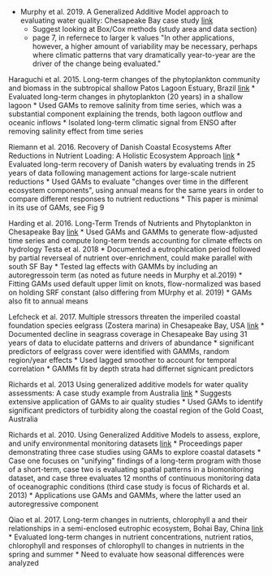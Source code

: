 * Murphy et al. 2019. A Generalized Additive Model approach to evaluating water quality: Chesapeake Bay case study [link](https://doi.org/10.1016/j.envsoft.2019.03.027)
    * Suggest looking at Box/Cox methods (study area and data section)
    * page 7, in refernece to larger k values "In other applications, however, a higher amount of variability may be necessary, perhaps where climatic patterns that vary dramatically year-to-year are the driver of the change being evaluated."

Haraguchi et al. 2015. Long-term changes of the phytoplankton community and biomass in the subtropical shallow Patos Lagoon Estuary, Brazil [link](https://doi.org/10.1016/j.ecss.2015.03.007)
    * Evaluated long-term changes in phytoplankton (20 years) in a shallow lagoon
    * Used GAMs to remove salinity from time series, which was a substantial component explaining the trends, both lagoon outflow and oceanic inflows
    * Isolated long-term climatic signal from ENSO after removing salinity effect from time series

Riemann et al. 2016. Recovery of Danish Coastal Ecosystems After Reductions in Nutrient Loading: A Holistic Ecosystem Approach [link](https://link.springer.com/article/10.1007%2Fs12237-015-9980-0)
    * Evaluated long-term recovery of Danish waters by evaluating trends in 25 years of data following management actions for large-scale nutrient reductions
    * Used GAMs to evaluate "changes over time in the different ecosystem components", using annual means for the same years in order to compare different responses to nutrient reductions
    * This paper is minimal in its use of GAMs, see Fig 9 
    
Harding et al. 2016. Long-Term Trends of Nutrients and Phytoplankton in Chesapeake Bay [link](https://link.springer.com/article/10.1007%2Fs12237-015-0023-7)
    * Used GAMs and GAMMs to generate flow-adjusted time series and compute long-term trends accounting for climate effects on hydrology
Testa et al. 2018
    * Documented a eutrophication period followed by partial reverseal of nutrient over-enrichment, could make parallel with south SF Bay
    * Tested lag effects with GAMMs by including an autoregressoin term (as noted as future needs in Murphy et al.2019)
    * Fitting GAMs used default upper limit on knots, flow-normalized was based on holding SRF constant (also differing from MUrphy et al. 2019)
    * GAMs also fit to annual means

Lefcheck et al. 2017. Multiple stressors threaten the imperiled coastal foundation species eelgrass (Zostera marina) in Chesapeake Bay, USA [link](https://onlinelibrary.wiley.com/doi/abs/10.1111/gcb.13623)
    * Documented decline in seagrass coverage in Chesapeake Bay using 31 years of data to elucidate patterns and drivers of abundance
    * significant predictors of eelgrass cover were identified with GAMMs, random region/year effects
    * Used lagged smoother to account for temporal correlation
    * GAMMs fit by depth strata had differnet signicant predictors
    
Richards et al. 2013 Using generalized additive models for water quality assessments: A case study example from Australia [link](https://doi.org/10.2112/SI65-020.1)
    * Suggests extensive application of GAMs to air quality studies
    * Used GAMs to identify significant predictors of turbidity along the coastal region of the Gold Coast, Australia

Richards et al. 2010. Using Generalized Additive Models to assess, explore, and unify environmental monitoring datasets [link](https://scholarsarchive.byu.edu/cgi/viewcontent.cgi?article=2629&context=iemssconference)
    * Proceedings paper demonstrating three case studies using GAMs to explore coastal datasets
    * Case one focuses on "unifying" findings of a long-term program with those of a short-term, case two is evaluating spatial patterns in a biomonitoring dataset, and case three evaluates 12 months of continuous monitoring data of oceanographic conditions (third case study is focus of Richards et al. 2013)
    * Applications use GAMs and GAMMs, where the latter used an autoregressive component

Qiao et al. 2017. Long-term changes in nutrients, chlorophyll a and their relationships in a semi-enclosed eutrophic ecosystem, Bohai Bay, China [link](https://linkinghub.elsevier.com/retrieve/pii/S0025326X17301170)
    * Evaluated long-term changes in nutrient concentrations, nutrient ratios, chlorophyll and responses of chlorophyll to changes in nutrients in the spring and summer
    * Need to evaluate how seasonal differences were analyzed